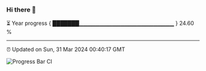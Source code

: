 ### Hi there 👋

⏳ Year progress { ███████▁▁▁▁▁▁▁▁▁▁▁▁▁▁▁▁▁▁▁▁▁▁▁ } 24.60 %

---

⏰ Updated on Sun, 31 Mar 2024 00:40:17 GMT

![Progress Bar CI](https://github.com/Shyam-Makwana/GitHub-Actions-Demo/workflows/Progress%20Bar%20CI/badge.svg)
